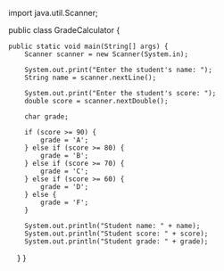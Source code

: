 import java.util.Scanner;

public class GradeCalculator {

    public static void main(String[] args) {
        Scanner scanner = new Scanner(System.in);
        
        System.out.print("Enter the student's name: ");
        String name = scanner.nextLine();
        
        System.out.print("Enter the student's score: ");
        double score = scanner.nextDouble();
        
        char grade;
        
        if (score >= 90) {
            grade = 'A';
        } else if (score >= 80) {
            grade = 'B';
        } else if (score >= 70) {
            grade = 'C';
        } else if (score >= 60) {
            grade = 'D';
        } else {
            grade = 'F';
        }
        
        System.out.println("Student name: " + name);
        System.out.println("Student score: " + score);
        System.out.println("Student grade: " + grade);
    }
}
